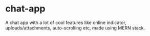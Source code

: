 # chat-app
A chat app with a lot of cool features like online indicator, uploads/attachments, auto-scrolling etc, made using MERN stack.
